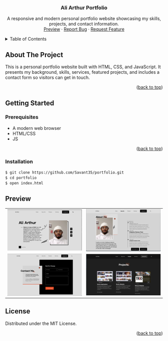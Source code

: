 <a name="readme-top"></a>
<!-- PROJECT LOGO -->
<br />
<div align="center">

  <h3 align="center">Ali Arthur Portfolio</h3>

  <p align="center">
    A responsive and modern personal portfolio website showcasing my skills, projects, and contact information.
    <br />
    <a href="#preview">Preview</a>
    ·
    <a href="https://github.com/Savant35/portfolio/issues">Report Bug</a>
    ·
    <a href="https://github.com/Savant35/portfolio/pulls">Request Feature</a>
  </p>
</div>

<!-- TABLE OF CONTENTS -->
<details>
  <summary>Table of Contents</summary>
  <ol>
    <li>
      <a href="#about-the-project">About The Project</a>
    </li>
    <li>
      <a href="#getting-started">Getting Started</a>
      <ul>
        <li><a href="#prerequisites">Prerequisites</a></li>
        <li><a href="#installation">Installation</a></li>
        <li><a href="#preview">Preview</a></li>
      </ul>
    </li>
    <li><a href="#preview">Demo</a></li>
    <li><a href="#license">License</a></li>
  </ol>
</details>

<!-- ABOUT THE PROJECT -->
## About The Project
This is a personal portfolio website built with HTML, CSS, and JavaScript. It presents my background, skills, services, featured projects, and includes a contact form so visitors can get in touch.

<p align="right">(<a href="#readme-top">back to top</a>)</p>

<!-- GETTING STARTED -->
## Getting Started

### Prerequisites
* A modern web browser
* HTML/CSS
* JS
<p align="right">(<a href="#readme-top">back to top</a>)</p>

### Installation
```sh
$ git clone https://github.com/Savant35/portfolio.git
$ cd portfolio
$ open index.html
```

## Preview
<div align="center">
  <table>
    <tr>
      <td><img src="portfolio-1.png" alt="Portfolio Screenshot 1" width="400"/></td>
      <td><img src="portfolio-2.png" alt="Portfolio Screenshot 2" width="400"/></td>
    </tr>
    <tr>
      <td><img src="portfolio-3.png" alt="Portfolio Screenshot 3" width="400"/></td>
      <td><img src="portfolio-5.png" alt="Portfolio Screenshot 5" width="400"/></td>
    </tr>
  </table>
</div>

<!-- LICENSE -->
## License

Distributed under the MIT License.

<p align="right">(<a href="#readme-top">back to top</a>)</p>
